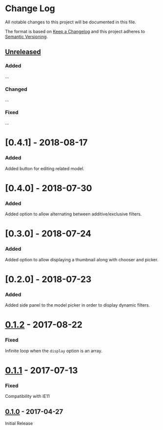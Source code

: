 # Change Log
All notable changes to this project will be documented in this file.

The format is based on [Keep a Changelog](http://keepachangelog.com/)
and this project adheres to [Semantic Versioning](http://semver.org/).

## [Unreleased]

### Added
...

### Changed
...

### Fixed
...

# [0.4.1] - 2018-08-17

### Added

Added button for editing related model.

# [0.4.0] - 2018-07-30

### Added

Added option to allow alternating between additive/exclusive filters.


# [0.3.0] - 2018-07-24

### Added

Added option to allow displaying a thumbnail along with chooser and picker.


# [0.2.0] - 2018-07-23

### Added

Added side panel to the model picker in order to display dynamic filters.


# [0.1.2] - 2017-08-22

### Fixed

Infinite loop when the `display` option is an array.

# [0.1.1] - 2017-07-13

### Fixed

Compatibility with IE11

## [0.1.0] - 2017-04-27

Initial Release

[Unreleased]: https://github.com/springload/wagtailmodelchoosers/compare/v0.1.2...HEAD
[0.1.2]: https://github.com/springload/wagtailmodelchoosers/compare/v0.1.1...v0.1.2
[0.1.1]: https://github.com/springload/wagtailmodelchoosers/compare/v0.1.0...v0.1.1
[0.1.0]: https://github.com/springload/wagtailmodelchoosers/compare/d6c8c2925e23a2473a1f051c6135fc72b1793761...v0.1.0

